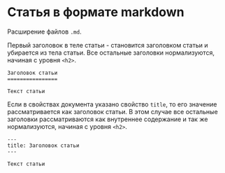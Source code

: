 
Статья в формате markdown
=========================

Расширение файлов `.md`.

Первый заголовок в теле статьи - становится заголовком статьи и убирается из тела статьи.
Все остальные заголовки нормализуются, начиная с уровня `<h2>`.

```
Заголовок статьи
================

Текст статьи
```

Если в свойствах документа указано свойство `title`, то его значение рассматривается как
заголовок статьи. В этом случае все остальные заголовки рассматриваются как внутреннее
содержание и так же нормализуются, начиная с уровня `<h2>`.

```
---
title: Заголовок статьи
---

Текст статьи
```


 
